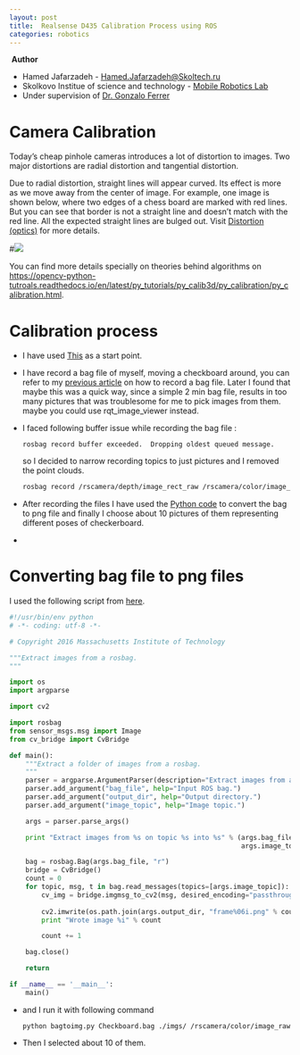 ```yaml
---
layout: post
title:  Realsense D435 Calibration Process using ROS
categories: robotics
---
```


 **Author**

- Hamed Jafarzadeh - Hamed.Jafarzadeh@Skoltech.ru
- Skolkovo Institue of science and technology - [Mobile Robotics Lab](<http://sites.skoltech.ru/mobilerobotics/>)
- Under supervision of [Dr. Gonzalo Ferrer](<https://faculty.skoltech.ru/people/gonzaloferrer>)

# Camera Calibration

Today’s cheap pinhole cameras introduces a lot of distortion to images. Two major distortions are radial distortion and tangential distortion.

Due to radial distortion, straight lines will appear curved. Its effect is more as we move away from the center of image. For example, one image is shown below, where two edges of a chess board are marked with red lines. But you can see that border is not a straight line and doesn’t match with the red line. All the expected straight lines are bulged out. Visit [Distortion (optics)](http://en.wikipedia.org/wiki/Distortion_(optics)) for more details.



#![](https://opencv-python-tutroals.readthedocs.io/en/latest/_images/calib_radial.jpg)



You can find more details specially on theories behind algorithms on <https://opencv-python-tutroals.readthedocs.io/en/latest/py_tutorials/py_calib3d/py_calibration/py_calibration.html>.





# Calibration process

- I have used [This](<https://trojan03.github.io/#!/blog/4>) as a start point.

- I have record a bag file of myself, moving a checkboard around, you can refer to my [previous article](<https://hamedjafarzadeh.github.io/robotics/2019/05/04/Record-a-ROS-bag-file-of-Intel-Real-sense-D435.html>) on how to record a bag file.  Later I found that maybe this was a quick way, since a simple 2 min bag file, results in too many pictures that was troublesome for me to pick images from them. maybe you could use rqt_image_viewer instead.

- I faced following buffer issue while recording the bag file :

  `rosbag record buffer exceeded.  Dropping oldest queued message.` 

  so I decided to narrow recording topics to just pictures and I removed the point clouds.

  ``` bash
  rosbag record /rscamera/depth/image_rect_raw /rscamera/color/image_raw /rscamera/infra1/image_rect_raw /rscamera/infra2/image_rect_raw /rscamera/color/camera_info /rscamera/depth/camera_info /rscamera/extrinsics/depth_to_color /rscamera/extrinsics/depth_to_infra1 /rscamera/extrinsics/depth_to_infra
  ```

- After recording the files I have used the [Python code](#Converting-bag-file-to-png-files) to convert the bag to png file and finally I choose about 10 pictures of them representing different poses of checkerboard.

- 

  

  # Converting bag file to png files

  I used the following script from [here](<https://gist.github.com/wngreene/835cda68ddd9c5416defce876a4d7dd9>).

  ```python
  #!/usr/bin/env python
  # -*- coding: utf-8 -*-
  
  # Copyright 2016 Massachusetts Institute of Technology
  
  """Extract images from a rosbag.
  """
  
  import os
  import argparse
  
  import cv2
  
  import rosbag
  from sensor_msgs.msg import Image
  from cv_bridge import CvBridge
  
  def main():
      """Extract a folder of images from a rosbag.
      """
      parser = argparse.ArgumentParser(description="Extract images from a ROS bag.")
      parser.add_argument("bag_file", help="Input ROS bag.")
      parser.add_argument("output_dir", help="Output directory.")
      parser.add_argument("image_topic", help="Image topic.")
  
      args = parser.parse_args()
  
      print "Extract images from %s on topic %s into %s" % (args.bag_file,
                                                            args.image_topic, args.output_dir)
  
      bag = rosbag.Bag(args.bag_file, "r")
      bridge = CvBridge()
      count = 0
      for topic, msg, t in bag.read_messages(topics=[args.image_topic]):
          cv_img = bridge.imgmsg_to_cv2(msg, desired_encoding="passthrough")
          
          cv2.imwrite(os.path.join(args.output_dir, "frame%06i.png" % count), cv_img)
          print "Wrote image %i" % count
  
          count += 1
  
      bag.close()
  
      return
  
  if __name__ == '__main__':
      main()
  ```

- and I run it with following command

  `python bagtoimg.py Checkboard.bag ./imgs/ /rscamera/color/image_raw`

- Then I selected about 10 of them.